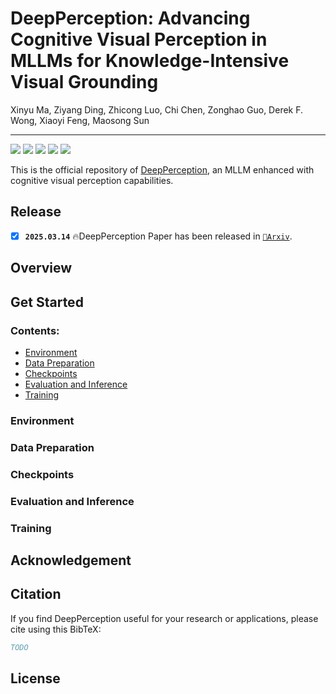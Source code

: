 # DeepPerception: Advancing Cognitive Visual Perception in MLLMs for Knowledge-Intensive Visual Grounding
Xinyu Ma, Ziyang Ding, Zhicong Luo, Chi Chen, Zonghao Guo, Derek F. Wong, Xiaoyi Feng, Maosong Sun

-----

<a href='https://migician-vg.github.io/'><img src='https://img.shields.io/badge/Project-Page-Green'></a>
<a href=''><img src='https://img.shields.io/badge/Paper-PDF-orange'></a> 
<a href=''><img src='https://img.shields.io/badge/Model-Huggingface-red'></a> 
<a href=''><img src='https://img.shields.io/badge/Benchmark-Huggingface-yellow'></a> 
<a href=''><img src='https://img.shields.io/badge/Dataset-Huggingface-blue'></a> 

This is the official repository of [DeepPerception](), an MLLM enhanced with cognitive visual perception capabilities.

## Release

- [x] **`2025.03.14`** 🔥DeepPerception Paper has been released in [`📕Arxiv`]().

## Overview



## Get Started

### Contents:

- [Environment](#environment)
- [Data Preparation](#data-preparation)
- [Checkpoints](#checkpoints)
- [Evaluation and Inference](#evaluation-and-inference)
- [Training](#training)

### Environment

### Data Preparation

### Checkpoints

### Evaluation and Inference

### Training

## Acknowledgement

## Citation

If you find DeepPerception useful for your research or applications, please cite using this BibTeX:

```bibtex
TODO
```

## License

